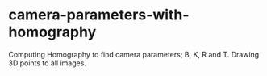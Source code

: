 # camera-parameters-with-homography
Computing Homography to find camera parameters; B, K, R and T. Drawing 3D points to all images.
